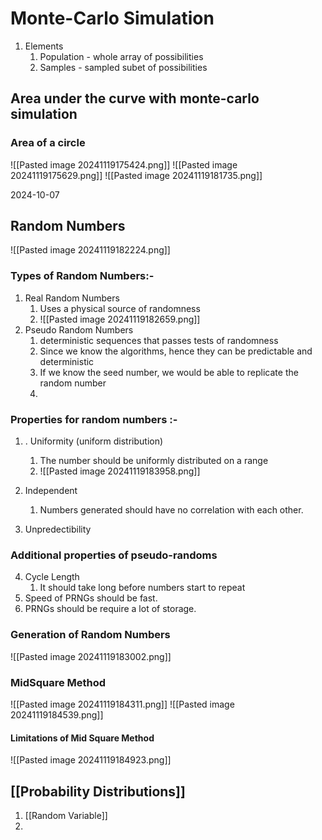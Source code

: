 # Monte-Carlo Simulation
1. Elements
	1. Population - whole array of possibilities
	2. Samples - sampled subet of possibilities

## Area under the curve with monte-carlo simulation
### Area of a circle
![[Pasted image 20241119175424.png]]
![[Pasted image 20241119175629.png]]
![[Pasted image 20241119181735.png]]

2024-10-07

## Random Numbers
![[Pasted image 20241119182224.png]]
### Types of Random Numbers:-
1. Real Random Numbers
	1. Uses a physical source of randomness
	2. ![[Pasted image 20241119182659.png]]
2. Pseudo Random Numbers
	1. deterministic sequences that passes tests of randomness
	2. Since we know the algorithms, hence they can be predictable and deterministic
	3. If we know the seed number, we would be able to replicate the random number
	4. 
### Properties for random numbers :-
1. . Uniformity (uniform distribution)
	1. The number should be uniformly distributed on a range
	2. ![[Pasted image 20241119183958.png]]

2. Independent 
	1. Numbers generated should have no correlation with each other.
3. Unpredectibility 
### Additional properties of pseudo-randoms
4. Cycle Length
	1. It should take long before numbers start to repeat
5. Speed of PRNGs should be fast.
6. PRNGs should be require a lot of storage.

### Generation of Random Numbers
![[Pasted image 20241119183002.png]]
### MidSquare Method
![[Pasted image 20241119184311.png]]
![[Pasted image 20241119184539.png]]

#### Limitations of Mid Square Method
![[Pasted image 20241119184923.png]]

## [[Probability Distributions]]

1. [[Random Variable]]
2. 
